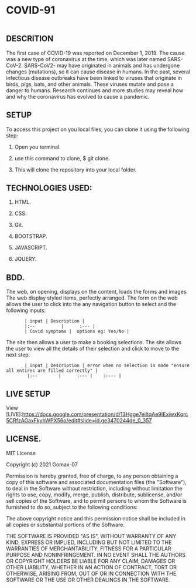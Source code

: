 # COVID-91

<img src="https://cdn.dribbble.com/users/156689/screenshots/11066246/media/ddaed588da02e8881954b3a962a48e19.jpg?compress=1&resize=1200x900" alt="">

## DESCRITION

The first case of COVID-19 was reported on December 1, 2019. The cause was a new type of coronavirus at the time, which was later named SARS-CoV-2. SARS-CoV2- may have originated in animals and has undergone changes (mutations), so it can cause disease in humans. In the past, several infectious disease outbreaks have been linked to viruses that originate in birds, pigs, bats, and other animals. These viruses mutate and pose a danger to humans. Research continues and more studies may reveal how and why the coronavirus has evolved to cause a pandemic.

## SETUP

To access this project  on you local files, you can clone it using the following step:

1. Open you terminal.

2. use this command to clone, $ git clone.

3. This will clone the repository  into your local folder.

## TECHNOLOGIES USED:

1. HTML.

2. CSS.

3. Git.

4. BOOTSTRAP.

5. JAVASCRIPT.

6. JQUERY.

## BDD.

The web, on opening, displays on the content, loads the forms and images.  The web display styled items, perfectly arranged.
The form on the web allows the user to click into the any navigation button to select and the following inputs:


           | input | Description |
           |:--          |      :--- |
           | Covid symptoms |  options eg: Yes/No |
           
           
 The site then allows a user to make a booking selections.
 The site allows the user to view all the details of their selection and click to move to the next step.
 
 
           | input | Description | error when no selection is made "ensure all entires are filled correctly" |
            |:--        |      :--- |    :---- |
            
            
## LIVE SETUP

View [LIVE]:https://docs.google.com/presentation/d/13Hgge7eiltqAe9IExiwxKqrc5CRfzAGaxFkyhWPX56o/edit#slide=id.ge3470244de_0_357

## LICENSE.

MIT License

Copyright (c) 2021 Gomax-07

Permission is hereby granted, free of charge, to any person obtaining a copy of this software and associated documentation files (the "Software"), to deal in the Software without restriction, including without limitation the rights to use, copy, modify, merge, publish, distribute, sublicense, and/or sell copies of the Software, and to permit persons to whom the Software is furnished to do so, subject to the following conditions:

The above copyright notice and this permission notice shall be included in all copies or substantial portions of the Software.

THE SOFTWARE IS PROVIDED "AS IS", WITHOUT WARRANTY OF ANY KIND, EXPRESS OR IMPLIED, INCLUDING BUT NOT LIMITED TO THE WARRANTIES OF MERCHANTABILITY, FITNESS FOR A PARTICULAR PURPOSE AND NONINFRINGEMENT. IN NO EVENT SHALL THE AUTHORS OR COPYRIGHT HOLDERS BE LIABLE FOR ANY CLAIM, DAMAGES OR OTHER LIABILITY, WHETHER IN AN ACTION OF CONTRACT, TORT OR OTHERWISE, ARISING FROM, OUT OF OR IN CONNECTION WITH THE SOFTWARE OR THE USE OR OTHER DEALINGS IN THE SOFTWARE.


